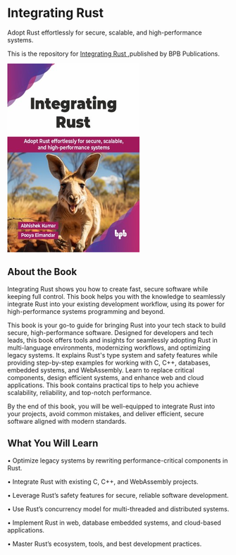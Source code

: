 # Integrating Rust

Adopt Rust effortlessly for secure, scalable, and high-performance systems.

This is the repository for [Integrating Rust
](https://bpbonline.com/products/integrating-rust?variant=44315240104136),published by BPB Publications.

<img src="9789365898262.jpg">

## About the Book
Integrating Rust shows you how to create fast, secure software while keeping full control. This book helps you with the knowledge to seamlessly integrate Rust into your existing development workflow, using its power for high-performance systems programming and beyond.

This book is your go-to guide for bringing Rust into your tech stack to build secure, high-performance software. Designed for developers and tech leads, this book offers tools and insights for seamlessly adopting Rust in multi-language environments, modernizing workflows, and optimizing legacy systems. It explains Rust's type system and safety features while providing step-by-step examples for working with C, C++, databases, embedded systems, and WebAssembly. Learn to replace critical components, design efficient systems, and enhance web and cloud applications. This book contains practical tips to help you achieve scalability, reliability, and top-notch performance.

By the end of this book, you will be well-equipped to integrate Rust into your projects, avoid common mistakes, and deliver efficient, secure software aligned with modern standards.

## What You Will Learn
• Optimize legacy systems by rewriting performance-critical components in Rust.

• Integrate Rust with existing C, C++, and WebAssembly projects.

• Leverage Rust’s safety features for secure, reliable software development.

• Use Rust’s concurrency model for multi-threaded and distributed systems.

• Implement Rust in web, database embedded systems, and cloud-based applications.

• Master Rust’s ecosystem, tools, and best development practices.
